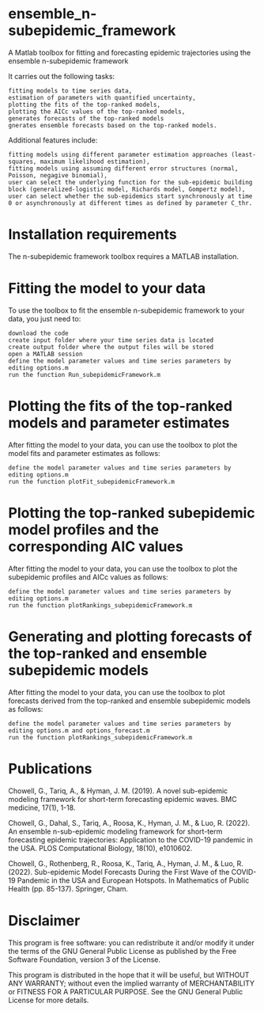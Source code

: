 # ensemble_n-subepidemic_framework
A Matlab toolbox for fitting and forecasting epidemic trajectories using the ensemble n-subepidemic framework

It carries out the following tasks:

    fitting models to time series data,
    estimation of parameters with quantified uncertainty,
    plotting the fits of the top-ranked models,
    plotting the AICc values of the top-ranked models,
    generates forecasts of the top-ranked models
    gnerates ensemble forecasts based on the top-ranked models.

Additional features include:

    fitting models using different parameter estimation approaches (least-squares, maximum likelihood estimation),
    fitting models using assuming different error structures (normal, Poisson, negagive binomial),
    user can select the underlying function for the sub-epidemic building block (generalized-logistic model, Richards model, Gompertz model),
    user can select whether the sub-epidemics start synchronously at time 0 or asynchronously at different times as defined by parameter C_thr.
    
  
# Installation requirements

The n-subepidemic framework toolbox requires a MATLAB installation.

# Fitting the model to your data

To use the toolbox to fit the ensemble n-subepidemic framework to your data, you just need to:

    download the code
    create input folder where your time series data is located
    create output folder where the output files will be stored   
    open a MATLAB session
    define the model parameter values and time series parameters by editing options.m
    run the function Run_subepidemicFramework.m
    
# Plotting the fits of the top-ranked models and parameter estimates

After fitting the model to your data, you can use the toolbox to plot the model fits and parameter estimates as follows:

    define the model parameter values and time series parameters by editing options.m
    run the function plotFit_subepidemicFramework.m
   
# Plotting the top-ranked subepidemic model profiles and the corresponding AIC values

After fitting the model to your data, you can use the toolbox to plot the subepidemic profiles and AICc values as follows:

    define the model parameter values and time series parameters by editing options.m
    run the function plotRankings_subepidemicFramework.m

# Generating and plotting forecasts of the top-ranked and ensemble subepidemic models

After fitting the model to your data, you can use the toolbox to plot forecasts derived from the top-ranked and ensemble subepidemic models as follows:

    define the model parameter values and time series parameters by editing options.m and options_forecast.m
    run the function plotRankings_subepidemicFramework.m

# Publications

Chowell, G., Tariq, A., & Hyman, J. M. (2019). A novel sub-epidemic modeling framework for short-term forecasting epidemic waves. BMC medicine, 17(1), 1-18.

Chowell, G., Dahal, S., Tariq, A., Roosa, K., Hyman, J. M., & Luo, R. (2022). An ensemble n-sub-epidemic modeling framework for short-term forecasting epidemic trajectories: Application to the COVID-19 pandemic in the USA. PLOS Computational Biology, 18(10), e1010602.

Chowell, G., Rothenberg, R., Roosa, K., Tariq, A., Hyman, J. M., & Luo, R. (2022). Sub-epidemic Model Forecasts During the First Wave of the COVID-19 Pandemic in the USA and European Hotspots. In Mathematics of Public Health (pp. 85-137). Springer, Cham.


# Disclaimer

This program is free software: you can redistribute it and/or modify it under the terms of the GNU General Public License as published by the Free Software Foundation, version 3 of the License.

This program is distributed in the hope that it will be useful, but WITHOUT ANY WARRANTY; without even the implied warranty of MERCHANTABILITY or FITNESS FOR A PARTICULAR PURPOSE.
See the GNU General Public License for more details.  
